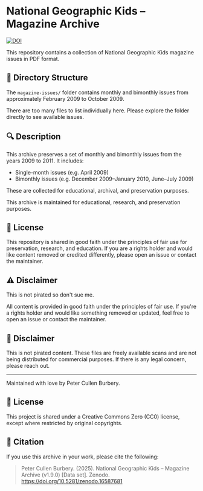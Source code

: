 # National Geographic Kids – Magazine Archive

[![DOI](https://zenodo.org/badge/DOI/10.5281/zenodo.16587681.svg)](https://doi.org/10.5281/zenodo.16587681)

This repository contains a collection of National Geographic Kids magazine issues in PDF format.

## 📁 Directory Structure

The `magazine-issues/` folder contains monthly and bimonthly issues from approximately February 2009 to October 2009.

There are too many files to list individually here. Please explore the folder directly to see available issues.

## 🔍 Description

This archive preserves a set of monthly and bimonthly issues from the years 2009 to 2011. It includes:

- Single-month issues (e.g. April 2009)
- Bimonthly issues (e.g. December 2009–January 2010, June–July 2009)

These are collected for educational, archival, and preservation purposes.

This archive is maintained for educational, research, and preservation purposes.

## 📄 License

This repository is shared in good faith under the principles of fair use for preservation, research, and education. If you are a rights holder and would like content removed or credited differently, please open an issue or contact the maintainer.

## ⚠️ Disclaimer

This is not pirated so don't sue me.

All content is provided in good faith under the principles of fair use. If you're a rights holder and would like something removed or updated, feel free to open an issue or contact the maintainer.

## 🙏 Disclaimer

This is not pirated content. These files are freely available scans and are not being distributed for commercial purposes. If there is any legal concern, please reach out.

---

Maintained with love by Peter Cullen Burbery.

## 📄 License

This project is shared under a Creative Commons Zero (CC0) license, except where restricted by original copyrights.

## 📘 Citation

If you use this archive in your work, please cite the following:

> Peter Cullen Burbery. (2025). National Geographic Kids – Magazine Archive (v1.9.0) [Data set]. Zenodo. https://doi.org/10.5281/zenodo.16587681